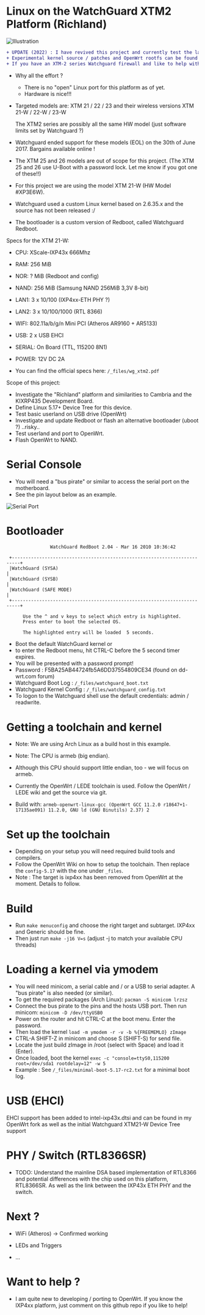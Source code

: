 # Linux on the WatchGuard XTM2 Platform (Richland)

![Illustration](https://github.com/greguu/linux_kernel_xtm2_richland/blob/master/_files/XTM-2-rearview.jpg)

```diff
+ UPDATE (2022) : I have revived this project and currently test the latest kernel 5.17-rc4 on the XTM21.
+ Experimental kernel source / patches and OpenWrt rootfs can be found in the seperate OpenWrt fork.
+ If you have an XTM-2 series Watchguard firewall and like to help with Kernel or Openwrt development, let me know!
```

- Why all the effort ? 
	-	There is no "open" Linux port for this platform as of yet.
	-	Hardware is nice!!!
	
- Targeted models are:
	XTM 21 / 22 / 23 and their wireless versions XTM 21-W / 22-W / 23-W

	The XTM2 series are possibly all the same HW model (just software limits set by Watchguard ?)
	
- Watchguard ended support for these models (EOL) on the 30th of June 2017. Bargains available online !
- The XTM 25 and 26 models are out of scope for this project.
   (The XTM 25 and 26 use U-Boot with a password lock. Let me know if you got one of these!!)
- For this project we are using the model XTM 21-W (HW Model #XP3E6W).
- Watchguard used a custom Linux kernel based on 2.6.35.x and the source has not been released :/
- The bootloader is a custom version of Redboot, called Watchguard Redboot.

Specs for the XTM 21-W:

- CPU: XScale-IXP43x 666Mhz
- RAM: 256 MiB
- NOR: ? MiB (Redboot and config)
- NAND: 256 MiB (Samsung NAND 256MiB 3,3V 8-bit)
- LAN1: 3 x 10/100 (IXP4xx-ETH PHY ?)
- LAN2: 3 x 10/100/1000 (RTL 8366)
- WIFI: 802.11a/b/g/n Mini PCI (Atheros AR9160 + AR5133)
- USB: 2 x USB EHCI
- SERIAL: On Board (TTL, 115200 8N1)
- POWER: 12V DC 2A

- You can find the official specs here:  ```/_files/wg_xtm2.pdf```

Scope of this project:

- Investigate the "Richland" platform and similarities to Cambria and the KIXRP435 Development Board.
- Define Linux 5.17+ Device Tree for this device.
- Test basic userland on USB drive (OpenWrt)
- Investigate and update Redboot or flash an alternative bootloader (uboot ?) ..risky..
- Test userland and port to OpenWrt.
- Flash OpenWrt to NAND.


# Serial Console

- You will need a "bus pirate" or similar to access the serial port on the motherboard.
- See the pin layout below as an example.

![Serial Port](https://github.com/greguu/linux_kernel_xtm2_richland/blob/master/_files/board_pin.png)


# Bootloader
```
                WatchGuard RedBoot 2.04 - Mar 16 2010 10:36:42

 +-------------------------------------------------------------------------+
 |WatchGuard (SYSA)                                                        |
 |WatchGuard (SYSB)                                                        |
 |WatchGuard (SAFE MODE)                                                   |
 +-------------------------------------------------------------------------+

      Use the ^ and v keys to select which entry is highlighted.
      Press enter to boot the selected OS.

      The highlighted entry will be loaded  5 seconds.
```
- Boot the default WatchGuard kernel or
- to enter the Redboot menu, hit CTRL-C before the 5 second timer expires.
- You will be presented with a password prompt!
- Password : F5BA25AB44724fb5A6DD37554809CE34 (found on dd-wrt.com forum)
- Watchguard Boot Log : ```/_files/watchguard_boot.txt```
- Watchguard Kernel Config : ```/_files/watchguard_config.txt```
- To logon to the Watchguard shell use the default credentials: admin / readwrite.

# Getting a toolchain and kernel

- Note: We are using Arch Linux as a build host in this example.
- Note: The CPU is armeb (big endian).
- Although this CPU should support little endian, too - we will focus on armeb.
- Currently the OpenWrt / LEDE toolchain is used. Follow the OpenWrt / LEDE wiki and get the source via git.

- Build with:  ```armeb-openwrt-linux-gcc (OpenWrt GCC 11.2.0 r18647+1-17135ae091) 11.2.0, GNU ld (GNU Binutils) 2.37) 2```


# Set up the toolchain

- Depending on your setup you will need required build tools and compilers.
- Follow the OpenWrt Wiki on how to setup the toolchain. Then replace the ```config-5.17``` with the one under ```_files```.
- Note : The target is ixp4xx has been removed from OpenWrt at the moment. Details to follow.


# Build

- Run ```make menuconfig``` and choose the right target and subtarget. IXP4xx and Generic should be fine.
- Then just run ```make -j16 V=s``` (adjust -j to match your available CPU threads)


# Loading a kernel via ymodem

- You will need minicom, a serial cable and / or a USB to serial adapter. A "bus pirate" is also needed (or similar).
- To get the required packages (Arch Linux): ```pacman -S minicom lrzsz```
- Connect the bus pirate to the pins and the hosts USB port. Then run minicom: ```minicom -D /dev/ttyUSB0```
- Power on the router and hit CTRL-C at the boot menu. Enter the password.
- Then load the kernel ```load -m ymodem -r -v -b %{FREEMEMLO} zImage```
- CTRL-A SHIFT-Z in minicom and choose S (SHIFT-S) for send file.
- Locate the just build zImage in /root (select with Space) and load it (Enter).
- Once loaded, boot the kernel ```exec -c "console=ttyS0,115200 root=/dev/sda1 rootdelay=12" -w 5```
- Example : See ```/_files/minimal-boot-5.17-rc2.txt``` for a minimal boot log.


# USB (EHCI)

EHCI support has been added to intel-ixp43x.dtsi and can be found in my OpenWrt fork as well as the initial Watchguard XTM21-W Device Tree support

# PHY / Switch (RTL8366SR)

- TODO: Understand the mainline DSA based implementation of RTL8366 and potential differences with the chip used on this platform, RTL8366SR. As well as the link between the IXP43x ETH PHY and the switch.

# Next ?

- WiFi (Atheros) -> Confirmed working 

- LEDs and Triggers

- ...

# Want to help ? 

- I am quite new to developing / porting to OpenWrt. If you know the IXP4xx platform, just comment on this github repo if you like to help!




